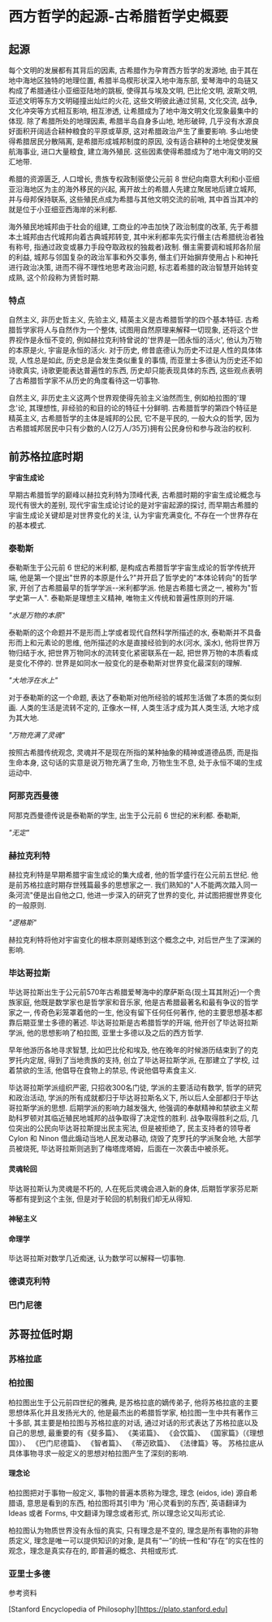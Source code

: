 # 西方哲学的起源-古希腊哲学史概要

## 起源

每个文明的发展都有其背后的因素, 古希腊作为孕育西方哲学的发源地, 由于其在地中海地区独特的地理位置, 希腊半岛楔形状深入地中海东部, 爱琴海中的岛链又构成了希腊通往小亚细亚陆地的跳板, 使得其与埃及文明, 巴比伦文明, 波斯文明, 亚述文明等东方文明碰撞出灿烂的火花, 这些文明彼此通过贸易, 文化交流, 战争, 文化冲突等方式相互影响, 相互渗透, 让希腊成为了地中海文明文化现象最集中的体现. 除了希腊所处的地理因素, 希腊半岛自身多山地, 地形破碎, 几乎没有水源良好面积开阔适合耕种粮食的平原或草原, 这对希腊政治产生了重要影响. 多山地使得希腊居民分散隔离, 是希腊形成城邦制度的原因, 没有适合耕种的土地促使发展航海事业, 进口大量粮食, 建立海外殖民. 这些因素使得希腊成为了地中海文明的交汇地带.

希腊的资源匮乏, 人口增长, 贵族专权政制驱使公元前 8 世纪向南意大利和小亚细亚沿海地区为主的海外移民的兴起, 离开故土的希腊人先建立聚居地后建立城邦, 并与母邦保持联系, 这些殖民点成为希腊与其他文明交流的前哨, 其中首当其冲的就是位于小亚细亚西海岸的米利都.

海外殖民地城邦由于社会的组建, 工商业的冲击加快了政治制度的改革, 先于希腊本土城邦由古代城邦向着古典城邦转变, 其中米利都率先实行僭主(古希腊统治者独有称号, 指通过政变或暴力手段夺取政权的独裁者)政制. 僭主需要调和城邦各阶层的利益, 城邦与邻国复杂的政治军事和外交事务, 僭主们开始摒弃使用占卜和神托进行政治决策, 进而不得不理性地思考政治问题, 标志着希腊的政治智慧开始转变成熟, 这个阶段称为贤哲时期.

### 特点

自然主义, 非历史哲主义, 先验主义, 精英主义是古希腊哲学的四个基本特征. 古希腊哲学家将人与自然作为一个整体, 试图用自然原理来解释一切现象, 还将这个世界视作是永恒不变的, 例如赫拉克利特曾说的'世界是一团永恒的活火', 他认为万物的本原是火, 宇宙是永恒的活火. 对于历史, 修昔底德认为历史不过是人性的具体体现, 人性总是如此, 历史总是会发生类似重复的事情, 而亚里士多德认为历史还不如诗歌真实, 诗歌更能表达普遍性的东西, 历史却只能表现具体的东西, 这些观点表明了古希腊哲学家不从历史的角度看待这一切事物.

自然主义, 非历史主义这两个世界观使得先验主义油然而生, 例如柏拉图的'理念'论, 其理想性, 非经验的和目的论的特征十分鲜明. 古希腊哲学的第四个特征是精英主义, 古希腊哲学的主体是城邦的公民, 它不是平民的, 一般大众的哲学, 因为古希腊城邦居民中只有少数的人(2万人/35万)拥有公民身份和参与政治的权利.

## 前苏格拉底时期

**宇宙生成论**

早期古希腊哲学的巅峰以赫拉克利特为顶峰代表, 古希腊时期的宇宙生成论概念与现代有很大的差别, 现代宇宙生成论讨论的是对宇宙起源的探讨, 而早期古希腊的宇宙生成论关键却是对世界变化的关注, 认为宇宙充满变化, 不存在一个世界存在的基本模式.

### 泰勒斯

泰勒斯生于公元前 6 世纪的米利都, 是构成古希腊哲学宇宙生成论的哲学传统开端, 他是第一个提出"世界的本原是什么?"并开启了哲学史的"本体论转向"的哲学家, 开创了古希腊最早的哲学学派--米利都学派. 他是古希腊七贤之一, 被称为"哲学史第一人". 泰勒斯是理想主义精神, 唯物主义传统和普遍性原则的开端.

*"水是万物的本原"*

泰勒斯的这个命题并不是形而上学或者现代自然科学所描述的水, 泰勒斯并不具备形而上和元素论的思维, 他所描述的水是直接经验到的水(河水, 溪水), 他将世界万物归结于水, 把世界万物同水的流转变化紧密联系在一起, 把世界万物的本质看成是变化不停的. 世界是如同水一般变化的是泰勒斯对世界变化最深刻的理解.

*"大地浮在水上"*

对于泰勒斯的这一个命题, 表达了泰勒斯对他所经验的城邦生活做了本质的类似刻画. 人类的生活是流转不定的, 正像水一样, 人类生活才成为其人类生活, 大地才成为其大地.

*"万物充满了灵魂"*

按照古希腊传统观念, 灵魂并不是现在所指的某种抽象的精神或道德品质, 而是指生命本身, 这句话的实意是说万物充满了生命, 万物生生不息, 处于永恒不竭的生成运动中.

### 阿那克西曼德

阿那克西曼德传说是泰勒斯的学生, 出生于公元前 6 世纪的米利都. 泰勒斯, 

*"无定"*



### 赫拉克利特

赫拉克利特是早期希腊宇宙生成论的集大成者, 他的哲学盛行在公元前五世纪. 他是前苏格拉底时期存世残篇最多的思想家之一. 我们熟知的"人不能两次踏入同一条河流"便是出自他之口, 他进一步深入的研究了世界的变化, 并试图把握世界变化的一般原则.

*"逻格斯"*

赫拉克利特将他对宇宙变化的根本原则凝练到这个概念之中, 对后世产生了深渊的影响.

### 毕达哥拉斯

毕达哥拉斯出生于公元前570年古希腊爱琴海中的摩萨斯岛(现土耳其附近)一个贵族家庭, 他既是数学家也是哲学家和音乐家, 他是古希腊最著名和最有争议的哲学家之一, 传奇色彩笼罩着他的一生, 他没有留下任何任何著作, 他的主要思想基本都靠后期亚里士多德的著述. 毕达哥拉斯是古希腊哲学的开端, 他开创了毕达哥拉斯学派, 他的思想影响了柏拉图, 亚里士多德以及之后的西方哲学.

早年他游历各地寻求智慧, 比如巴比伦和埃及, 他在晚年的时候游历结束到了的克罗托内定居, 得到了当地贵族的支持, 创立了毕达哥拉斯学派, 在那建立了学校, 过着禁欲的生活, 他倡导在食物上的禁忌, 传说他倡导素食主义.

毕达哥拉斯学派组织严密, 只招收300名门徒, 学派的主要活动有数学, 哲学的研究和政治活动, 学派的所有成就都归于毕达哥拉斯名义下, 所以后人全部都归于毕达哥拉斯学派的思想. 后期学派的影响力越发强大, 他强调的奉献精神和禁欲主义帮助科罗顿对其临近殖民地城邦的战争取得了决定性的胜利. 战争取得胜利之后, 几位突出的公民向毕达哥拉斯提出民主宪法, 但是被拒绝了, 民主支持者的领导者 Cylon 和 Ninon 借此煽动当地人民发动暴动, 烧毁了克罗托的学派聚会地, 大部学员被烧死, 毕达哥拉斯则逃到了梅塔庞塔姆，后面在一次袭击中被杀死。

#### 灵魂轮回

毕达哥拉斯认为灵魂是不朽的, 人在死后灵魂会进入新的身体, 后期哲学家芬尼斯等都有提到这个主张, 但是对于轮回的机制我们却无从得知.

#### 神秘主义

#### 命理学

毕达哥拉斯对数学几近痴迷, 认为数学可以解释一切事物.

### 德谟克利特

### 巴门尼德

## 苏哥拉低时期

### 苏格拉底

### 柏拉图

柏拉图出生于公元前四世纪的雅典, 是苏格拉底的嫡传弟子, 他将苏格拉底的主要思想体系化并且发扬光大的, 他是最杰出的希腊哲学家, 柏拉图一生中共有著作三十多部, 其主要是柏拉图与苏格拉底的对话, 通过对话的形式表达了苏格拉底以及自己的思想, 最重要的有《斐多篇》、 《美诺篇》、 《会饮篇》、 《国家篇》（《理想国》）、 《巴门尼德篇》、 《智者篇》、 《蒂迈欧篇》、 《法律篇》等。 苏格拉底从具体事物寻求一般定义的思想对柏拉图产生了深刻的影响.


#### 理念论

柏拉图把对于事物一般定义, 事物的普遍本质称为理念, 理念 (eidos, ide) 源自希腊语, 意思是看到的东西, 柏拉图将其引申为 '用心灵看到的东西', 英语翻译为 Ideas 或者 Forms, 中文翻译为理念或者形式, 所以理念论又叫形式论.

柏拉图认为物质世界没有永恒的真实, 只有理念是不变的, 理念是所有事物的非物质定义, 理念是唯一可以提供知识的对象, 是具有“一”的统一性和“存在”的实在性的观念，理念是真实存在的, 即普遍的概念、共相或形式.


### 亚里士多德

参考资料

[Stanford Encyclopedia of Philosophy][https://plato.stanford.edu]
